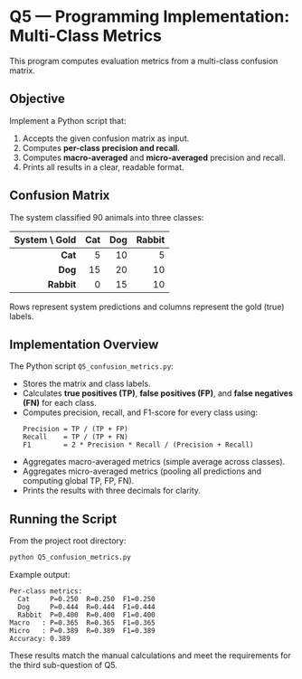 # Q5 — Programming Implementation: Multi-Class Metrics

This program computes evaluation metrics from a multi-class confusion matrix.

## Objective
Implement a Python script that:
1. Accepts the given confusion matrix as input.
2. Computes **per-class precision and recall**.
3. Computes **macro-averaged** and **micro-averaged** precision and recall.
4. Prints all results in a clear, readable format.

## Confusion Matrix
The system classified 90 animals into three classes:

| System \ Gold | Cat | Dog | Rabbit |
|--------------:|----:|----:|------:|
| **Cat**       | 5   | 10  | 5     |
| **Dog**       | 15  | 20  | 10    |
| **Rabbit**    | 0   | 15  | 10    |

Rows represent system predictions and columns represent the gold (true) labels.

## Implementation Overview
The Python script `Q5_confusion_metrics.py`:
- Stores the matrix and class labels.
- Calculates **true positives (TP)**, **false positives (FP)**, and **false negatives (FN)** for each class.
- Computes precision, recall, and F1-score for every class using:
  ```
  Precision = TP / (TP + FP)
  Recall    = TP / (TP + FN)
  F1        = 2 * Precision * Recall / (Precision + Recall)
  ```
- Aggregates macro-averaged metrics (simple average across classes).
- Aggregates micro-averaged metrics (pooling all predictions and computing global TP, FP, FN).
- Prints the results with three decimals for clarity.

## Running the Script
From the project root directory:
```bash
python Q5_confusion_metrics.py
```

Example output:
```
Per-class metrics:
  Cat     P=0.250  R=0.250  F1=0.250
  Dog     P=0.444  R=0.444  F1=0.444
  Rabbit  P=0.400  R=0.400  F1=0.400
Macro   : P=0.365  R=0.365  F1=0.365
Micro   : P=0.389  R=0.389  F1=0.389
Accuracy: 0.389
```

These results match the manual calculations and meet the requirements for the third sub-question of Q5.
